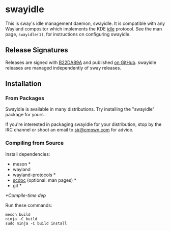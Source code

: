 # swayidle

This is sway's idle management daemon, swayidle. It is compatible with any
Wayland compositor which implements the KDE
[idle](https://github.com/swaywm/sway/blob/master/protocols/idle.xml) protocol.
See the man page, `swayidle(1)`, for instructions on configuring swayidle.

## Release Signatures

Releases are signed with [B22DA89A](http://pgp.mit.edu/pks/lookup?op=vindex&search=0x52CB6609B22DA89A)
and published [on GitHub](https://github.com/swaywm/swayidle/releases). swayidle
releases are managed independently of sway releases.

## Installation

### From Packages

Swayidle is available in many distributions. Try installing the "swayidle"
package for yours.

If you're interested in packaging swayidle for your distribution, stop by the
IRC channel or shoot an email to sir@cmpwn.com for advice.

### Compiling from Source

Install dependencies:

* meson \*
* wayland
* wayland-protocols \*
* [scdoc](https://git.sr.ht/~sircmpwn/scdoc) (optional: man pages) \*
* git \*

_\*Compile-time dep_

Run these commands:

    meson build
    ninja -C build
    sudo ninja -C build install
